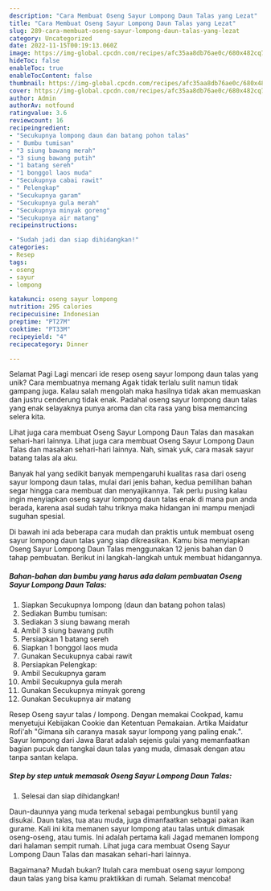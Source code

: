 ```yaml
---
description: "Cara Membuat Oseng Sayur Lompong Daun Talas yang Lezat"
title: "Cara Membuat Oseng Sayur Lompong Daun Talas yang Lezat"
slug: 289-cara-membuat-oseng-sayur-lompong-daun-talas-yang-lezat
category: Uncategorized
date: 2022-11-15T00:19:13.060Z
image: https://img-global.cpcdn.com/recipes/afc35aa8db76ae0c/680x482cq70/oseng-sayur-lompong-daun-talas-foto-resep-utama.jpg
hideToc: false
enableToc: true
enableTocContent: false
thumbnail: https://img-global.cpcdn.com/recipes/afc35aa8db76ae0c/680x482cq70/oseng-sayur-lompong-daun-talas-foto-resep-utama.jpg
cover: https://img-global.cpcdn.com/recipes/afc35aa8db76ae0c/680x482cq70/oseng-sayur-lompong-daun-talas-foto-resep-utama.jpg
author: Admin
authorAv: notfound
ratingvalue: 3.6
reviewcount: 16
recipeingredient:
- "Secukupnya lompong daun dan batang pohon talas"
- " Bumbu tumisan"
- "3 siung bawang merah"
- "3 siung bawang putih"
- "1 batang sereh"
- "1 bonggol laos muda"
- "Secukupnya cabai rawit"
- " Pelengkap"
- "Secukupnya garam"
- "Secukupnya gula merah"
- "Secukupnya minyak goreng"
- "Secukupnya air matang"
recipeinstructions:

- "Sudah jadi dan siap dihidangkan!"
categories:
- Resep
tags:
- oseng
- sayur
- lompong

katakunci: oseng sayur lompong 
nutrition: 295 calories
recipecuisine: Indonesian
preptime: "PT27M"
cooktime: "PT33M"
recipeyield: "4"
recipecategory: Dinner

---
```



Selamat Pagi Lagi mencari ide resep oseng sayur lompong daun talas yang unik? Cara membuatnya memang Agak tidak terlalu sulit namun tidak gampang juga. Kalau salah mengolah maka hasilnya tidak akan memuaskan dan justru cenderung tidak enak. Padahal oseng sayur lompong daun talas yang enak selayaknya punya aroma dan cita rasa yang bisa memancing selera kita.


Lihat juga cara membuat Oseng Sayur Lompong Daun Talas dan masakan sehari-hari lainnya. Lihat juga cara membuat Oseng Sayur Lompong Daun Talas dan masakan sehari-hari lainnya. Nah, simak yuk, cara masak sayur batang talas ala aku.

Banyak hal yang sedikit banyak mempengaruhi kualitas rasa dari oseng sayur lompong daun talas, mulai dari jenis bahan, kedua pemilihan bahan segar hingga cara membuat dan menyajikannya. Tak perlu pusing kalau ingin menyiapkan oseng sayur lompong daun talas enak di mana pun anda berada, karena asal sudah tahu triknya maka hidangan ini mampu menjadi suguhan spesial.


Di bawah ini ada beberapa cara mudah dan praktis untuk membuat oseng sayur lompong daun talas yang siap dikreasikan. Kamu bisa menyiapkan Oseng Sayur Lompong Daun Talas menggunakan 12 jenis bahan dan 0 tahap pembuatan. Berikut ini langkah-langkah untuk membuat hidangannya.

<!--inarticleads1-->

##### Bahan-bahan dan bumbu yang harus ada dalam pembuatan Oseng Sayur Lompong Daun Talas:

1. Siapkan Secukupnya lompong (daun dan batang pohon talas)
1. Sediakan  Bumbu tumisan:
1. Sediakan 3 siung bawang merah
1. Ambil 3 siung bawang putih
1. Persiapkan 1 batang sereh
1. Siapkan 1 bonggol laos muda
1. Gunakan Secukupnya cabai rawit
1. Persiapkan  Pelengkap:
1. Ambil Secukupnya garam
1. Ambil Secukupnya gula merah
1. Gunakan Secukupnya minyak goreng
1. Gunakan Secukupnya air matang


Resep Oseng sayur talas / lompong. Dengan memakai Cookpad, kamu menyetujui Kebijakan Cookie dan Ketentuan Pemakaian. Artika Maidatur Rofi&#39;ah &#34;Gimana sih caranya masak sayur lompong yang paling enak.&#34;. Sayur lompong dari Jawa Barat adalah sejenis gulai yang memanfaatkan bagian pucuk dan tangkai daun talas yang muda, dimasak dengan atau tanpa santan kelapa. 

<!--inarticleads2-->

##### Step by step untuk memasak Oseng Sayur Lompong Daun Talas:


1. Selesai dan siap dihidangkan!

Daun-daunnya yang muda terkenal sebagai pembungkus buntil yang disukai. Daun talas, tua atau muda, juga dimanfaatkan sebagai pakan ikan gurame. Kali ini kita memanen sayur lompong atau talas untuk dimasak oseng-oseng, atau tumis. Ini adalah pertama kali Jagad memanen lompong dari halaman sempit rumah. Lihat juga cara membuat Oseng Sayur Lompong Daun Talas dan masakan sehari-hari lainnya. 

Bagaimana? Mudah bukan? Itulah cara membuat oseng sayur lompong daun talas yang bisa kamu praktikkan di rumah. Selamat mencoba!
